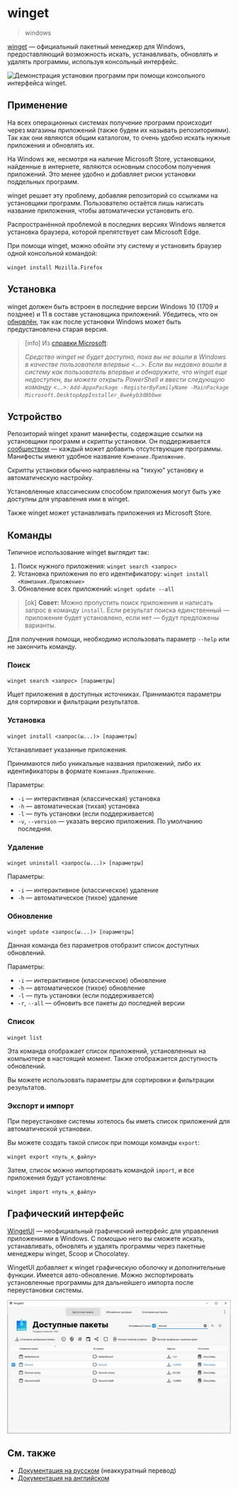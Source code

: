 # winget
> windows

[winget](https://github.com/microsoft/winget-cli) — официальный пакетный
менеджер для Windows, предоставляющий возможность искать, устанавливать,
обновлять и удалять программы, используя консольный интерфейс.

![Демонстрация установки программ при помощи консольного интерфейса
winget.](/media/winget.jpg)

## Применение

На всех операционных системах получение программ происходит через магазины
приложений (также будем их называть репозиториями). Так как они являются общим
каталогом, то очень удобно искать нужные приложения и обновлять их.

На Windows же, несмотря на наличие Microsoft Store, установщики, найденные в
интернете, являются основным способом получения приложений. Это менее удобно и
добавляет риски установки поддельных программ.

winget решает эту проблему, добавляя репозиторий со ссылками на установщики
программ. Пользователю остаётся лишь написать название приложения, чтобы
автоматически установить его.

Распространённой проблемой в последних версиях Windows является установка
браузера, которой препятствует сам Microsoft Edge.

При помощи winget, можно обойти эту систему и установить браузер одной
консольной командой:

`winget install Mozilla.Firefox`

## Установка

winget должен быть встроен в последние версии Windows 10 (1709 и позднее) и 11 в
составе установщика приложений. Убедитесь, что он
[обновлён](https://www.microsoft.com/p/app-installer/9nblggh4nns1#activetab=pivot:overviewtab),
так как после установки Windows может быть предустановлена старая версия.

> [info]
> Из [справки Microsoft](https://learn.microsoft.com/ru-ru/windows/package-manager/winget/#install-winget):
>
> *Средство winget не будет доступно, пока вы не вошли в Windows в качестве
> пользователя впервые <...>. Если вы недавно вошли в систему как пользователь
> впервые и обнаружите, что winget еще недоступен, вы можете открыть PowerShell
> и ввести следующую команду <...>:
> `Add-AppxPackage -RegisterByFamilyName -MainPackage Microsoft.DesktopAppInstaller_8wekyb3d8bbwe`*

## Устройство

Репозиторий winget хранит манифесты, содержащие ссылки на установщики программ и
скрипты установки. Он поддерживается
[сообществом](https://github.com/microsoft/winget-pkgs) — каждый может добавить
отсутствующие программы. Манифесты имеют удобное название `Компание.Приложение`.

Скрипты установки обычно направлены на "тихую" установку и автоматическую
настройку.

Установленные классическим способом приложения могут быть уже доступны для
управления ими в winget.

Также winget может устанавливать приложения из Microsoft Store.

## Команды

Типичное использование winget выглядит так:

1. Поиск нужного приложения: `winget search <запрос>`
2. Установка приложения по его идентификатору: `winget install
<Компания.Приложение>`
3. Обновление всех приложений: `winget update --all`

> [ok] **Совет:** Можно пропустить поиск приложения и написать запрос в команду
> `install`. Если результат поиска единственный — приложение будет установлено,
> если нет — будут предложены варианты.

Для получения помощи, необходимо использовать параметр `--help`
или не закончить команду.

### Поиск

`winget search <запрос> [параметры]`

Ищет приложения в доступных источниках. Принимаются параметры для сортировки
и фильтрации результатов.

### Установка

`winget install <запрос(ы...)> [параметры]`

Устанавливает указанные приложения.

Принимаются либо уникальные названия приложений, либо их идентификаторы в
формате `Компания.Приложение`.

Параметры:

- `-i` — интерактивная (классическая) установка
- `-h` — автоматическая (тихая) установка
- `-l` — путь установки (если поддерживается)
- `-v`, `--version` — указать версию приложения. По умолчанию последняя.

### Удаление

`winget uninstall <запрос(ы...)> [параметры]`

Параметры:

- `-i` — интерактивное (классическое) удаление
- `-h` — автоматическое (тихое) удаление

### Обновление

`winget update <запрос(ы...)> [параметры]`

Данная команда без параметров отобразит список доступных обновлений.

Параметры:

- `-i` — интерактивное (классическое) обновление
- `-h` — автоматическое (тихое) обновление
- `-l` — путь установки (если поддерживается)
- `-r`, `--all` — обновить все пакеты до последней версии

### Список

`winget list`

Эта команда отображает список приложений, установленных на компьютере в
настоящий момент. Также отображается доступность обновлений.

Вы можете использовать параметры для сортировки и фильтрации результатов.

### Экспорт и импорт

При переустановке системы хотелось бы иметь список приложений для
автоматической установки.

Вы можете создать такой список при помощи команды `export`:

`winget export <путь_к_файлу>`

Затем, список можно импортировать командой `import`, и все приложения будут
установлены:

`winget import <путь_к_файлу>`

## Графический интерфейс

[WingetUI](https://www.marticliment.com/wingetui) — неофициальный графический
интерфейс для управления приложениями в Windows. С помощью него вы сможете
искать, устанавливать, обновлять и удалять программы через пакетные менеджеры
winget, Scoop и Chocolatey.

WingetUI добавляет к winget графическую оболочку и дополнительные функции.
Имеется авто-обновление. Можно экспортировать установленные программы для
дальнейшего импорта после переустановки системы.

![Демонстрация программы WingetUI](/media/winget_ui.jpg)

## См. также

- [Документация на русском](https://learn.microsoft.com/ru-ru/windows/package-manager/winget)
(неаккуратный перевод)
- [Документация на английском](https://learn.microsoft.com/en-us/windows/package-manager/winget)
